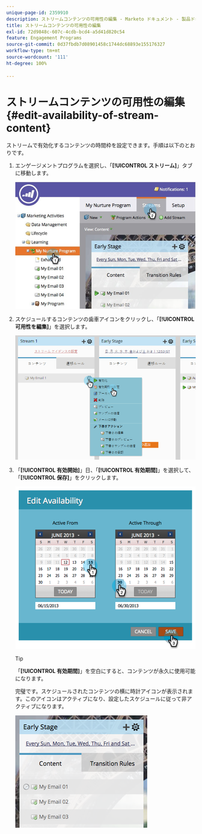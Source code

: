 ```yaml
---
unique-page-id: 2359910
description: ストリームコンテンツの可用性の編集 - Marketo ドキュメント - 製品ドキュメント
title: ストリームコンテンツの可用性の編集
exl-id: 72d9848c-607c-4cdb-bcd4-a5d41d820c54
feature: Engagement Programs
source-git-commit: 0d37fbdb7d08901458c1744dc68893e155176327
workflow-type: tm+mt
source-wordcount: '111'
ht-degree: 100%

---
```


# ストリームコンテンツの可用性の編集 {#edit-availability-of-stream-content}

ストリームで有効化するコンテンツの時間枠を設定できます。手順は以下のとおりです。

1. エンゲージメントプログラムを選択し、「**[!UICONTROL ストリーム]**」タブに移動します。

   ![](assets/cloneasteam-2.jpg)

1. スケジュールするコンテンツの歯車アイコンをクリックし、「**[!UICONTROL 可用性を編集]**」を選択します。

   ![](assets/image2014-9-15-17-3a35-3a56.png)

1. 「**[!UICONTROL 有効開始]**」日、「**[!UICONTROL 有効期間]**」を選択して、「**[!UICONTROL 保存]**」をクリックします。

   ![](assets/image2014-9-15-17-3a36-3a0.png)

   >[!TIP]
   >
   >「**[!UICONTROL 有効期間]**」を空白にすると、コンテンツが永久に使用可能になります。

   完璧です。スケジュールされたコンテンツの横に時計アイコンが表示されます。このアイコンはアクティブになり、設定したスケジュールに従って非アクティブになります。

   ![](assets/image2014-9-15-17-3a36-3a4.png)
